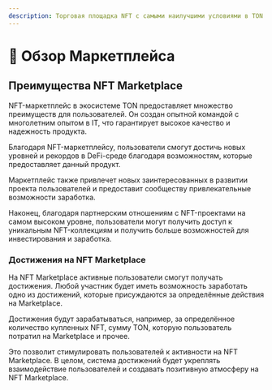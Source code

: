 ```yaml
---
description: Торговая площадка NFT с самыми наилучшими условиями в TON.
---
```


# 🔎 Обзор Маркетплейса

## Преимущества NFT Marketplace

NFT-маркетплейс в экосистеме TON предоставляет множество преимуществ для пользователей. Он создан опытной командой с многолетним опытом в IT, что гарантирует высокое качество и надежность продукта.

Благодаря NFT-маркетплейсу, пользователи смогут достичь новых уровней и рекордов в DeFi-среде благодаря возможностям, которые предоставляет данный продукт.

Маркетплейс также привлечет новых заинтересованных в развитии проекта пользователей и предоставит сообществу привлекательные возможности заработка.

Наконец, благодаря партнерским отношениям с NFT-проектами на самом высоком уровне, пользователи могут получить доступ к уникальным NFT-коллекциям и получить больше возможностей для инвестирования и заработка.

### Достижения на NFT Marketplace

На NFT Marketplace активные пользователи смогут получать достижения. Любой участник будет иметь возможность заработать одно из достижений, которые присуждаются за определённые действия на Marketplace.&#x20;

Достижения будут зарабатываться, например, за определённое количество купленных NFT, сумму TON, которую пользователь потратил на Marketplace и прочее.&#x20;

Это позволит стимулировать пользователей к активности на NFT Marketplace. В целом, система достижений будет укреплять взаимодействие пользователей и создавать позитивную атмосферу на NFT Marketplace.
